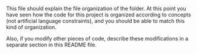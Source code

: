 This file should explain the file organization of the folder. At this point you have seen how the code for this project is organized according to concepts (not artificial language constraints), and you should be able to match this kind of organization.

Also, if you modify other pieces of code, describe these modifications in a separate section in this README file.
